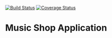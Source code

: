 [![Build Status](https://travis-ci.org/brest-java-course-summer-2019/aliaksandr-brynchuk.svg?branch=master)](https://travis-ci.org/brest-java-course-summer-2019/aliaksandr-brynchuk)
[![Coverage Status](https://coveralls.io/repos/github/brest-java-course-summer-2019/aliaksandr-brynchuk/badge.svg?branch=master)](https://coveralls.io/github/brest-java-course-summer-2019/aliaksandr-brynchuk?branch=master)

# Music Shop Application
